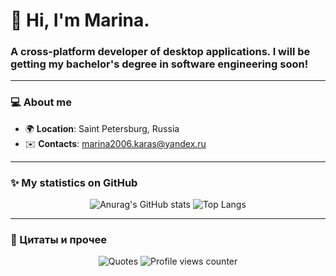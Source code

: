 # 👋 Hi, I'm Marina.

### A cross-platform developer of desktop applications. I will be getting my bachelor's degree in software engineering soon!

---

### 💻 About me

* 🌍 **Location**: Saint Petersburg, Russia
* ✉️ **Contacts**: [marina2006.karas@yandex.ru](mailto:marina2006.karas@yandex.ru)

---

### ✨ My statistics on GitHub

<p align="center">
  <img src="https://github-readme-stats.vercel.app/api?username=vernolll&show_icons=true&theme=radical" alt="Anurag's GitHub stats" />
  <img src="https://github-readme-stats.vercel.app/api/top-langs/?username=vernolll&layout=compact" alt="Top Langs" />
</p>

---

### 💬 Цитаты и прочее

<p align="center">
  <img src="https://quotes-github-readme.vercel.app/api?type=horizontal&theme=dark" alt="Quotes" />
  <img src="https://komarev.com/ghpvc/?username=vernolll&color=blue" alt="Profile views counter" />
</p>
